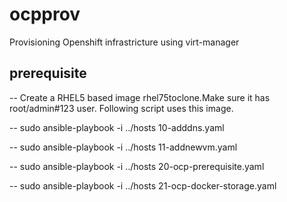 # ocpprov
Provisioning Openshift infrastricture using virt-manager

## prerequisite

-- Create a RHEL5 based image rhel75toclone.Make sure it has root/admin#123 user. Following script uses this image.

-- sudo ansible-playbook -i ../hosts 10-adddns.yaml

-- sudo ansible-playbook -i ../hosts 11-addnewvm.yaml

-- sudo ansible-playbook -i ../hosts 20-ocp-prerequisite.yaml

-- sudo ansible-playbook -i ../hosts 21-ocp-docker-storage.yaml
